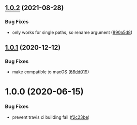 ## [1.0.2](https://github.com/ridvanaltun/dropbox-ignore-anywhere/compare/v1.0.1...v1.0.2) (2021-08-28)


### Bug Fixes

* only works for single paths, so rename argument ([890a5d8](https://github.com/ridvanaltun/dropbox-ignore-anywhere/commit/890a5d87204b5fc4c78591f1f373fb815af57d6f))

## [1.0.1](https://github.com/ridvanaltun/dropbox-ignore-anywhere/compare/v1.0.0...v1.0.1) (2020-12-12)


### Bug Fixes

* make compatible to macOS ([66dd019](https://github.com/ridvanaltun/dropbox-ignore-anywhere/commit/66dd01993753e002e51eb658b0281ba7822d6a9a))

# 1.0.0 (2020-06-15)


### Bug Fixes

* prevent travis ci building fail ([f2c23be](https://github.com/ridvanaltun/dropbox-ignore-anywhere/commit/f2c23be483aa099428a95e0815cdda0e6b7d5a85))
